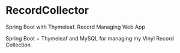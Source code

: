 # RecordCollector
Spring Boot with Thymeleaf. Record Managing Web App

Spring Boot + Thymeleaf and MySQL for managing my Vinyl Record Collection
